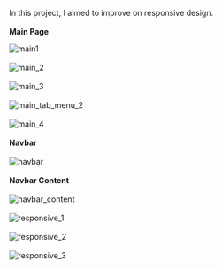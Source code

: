 <p>In this project, I aimed to improve on responsive design.<br><br> <b>Main Page</b> <br>

![main1](https://user-images.githubusercontent.com/93613471/216706860-eeb21eae-a8c7-4fd7-8af5-d97213a4836b.png)<br><br>
![main_2](https://user-images.githubusercontent.com/93613471/216706666-786752a0-28b3-4f43-9b56-a9e3db35a07a.png)<br><br>
![main_3](https://user-images.githubusercontent.com/93613471/216707095-0b33bf0f-8098-4164-a8f8-40d3e6439e65.png)<br><br>
![main_tab_menu_2](https://user-images.githubusercontent.com/93613471/216707147-c63b6812-ac50-4296-a05d-eb16a31c0e2f.png)<br><br>
![main_4](https://user-images.githubusercontent.com/93613471/216707141-0cd5d668-fbff-4d68-b9d1-3d3753c080b5.png)<br><br>
<b>Navbar</b><br><br>
![navbar](https://user-images.githubusercontent.com/93613471/216707149-f7fdb6e4-6420-4801-8cea-5f3c7cd51619.png)<br><br>
<b>Navbar Content</b><br><br>
![navbar_content](https://user-images.githubusercontent.com/93613471/216707151-d1d52587-ae6d-4c12-af92-44b5f3eebc4a.png)<br><br>
![responsive_1](https://user-images.githubusercontent.com/93613471/216707154-aaef23c4-9263-4651-94fe-9d205344a694.png)<br><br>
![responsive_2](https://user-images.githubusercontent.com/93613471/216707160-23794c90-368b-4439-b430-c5bb0f67f4cb.png)<br><br>
![responsive_3](https://user-images.githubusercontent.com/93613471/216707163-c905e61c-34fe-4873-8cee-f137355a681d.png)<br><br>

 </p>

